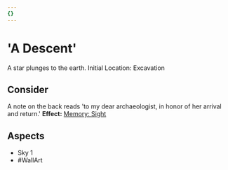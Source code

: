```yaml
---
{}
---
```

# 'A Descent'
A star plunges to the earth. 
Initial Location: Excavation
## Consider
A note on the back reads 'to my dear archaeologist, in honor of her arrival and return.'
**Effect:** [Memory: Sight](https://uadaf.theevilroot.xyz/rowenarium/elements/mem.sight)
## Aspects
- Sky 1
- #WallArt